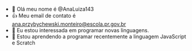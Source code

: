 - 👋 Olá meu nome é @AnaLuiza143
- :+1: Meu email de contato é ana.przybychewski.monteiro@escola.pr.gov.br
- 👀 Eu estou interessada em programar novas linguagens.
- 🌱 Estou aprendendo a programar recentemente a linguagem JavaScript e Scratch

